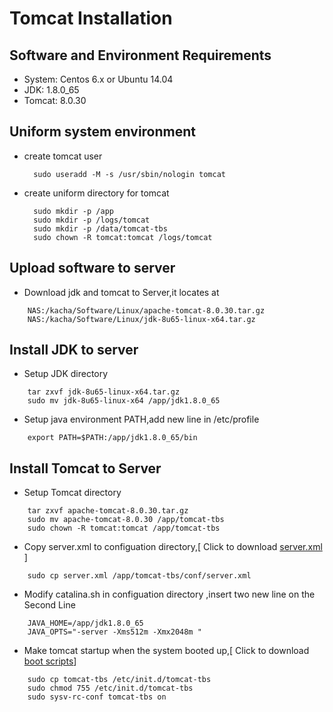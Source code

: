 # Tomcat Installation

## Software and Environment Requirements
* System: Centos 6.x or Ubuntu 14.04 
* JDK: 1.8.0_65
* Tomcat: 8.0.30

## Uniform system environment
* create tomcat user

    	sudo useradd -M -s /usr/sbin/nologin tomcat
    	
* create uniform directory for tomcat

    	sudo mkdir -p /app
    	sudo mkdir -p /logs/tomcat
    	sudo mkdir -p /data/tomcat-tbs
    	sudo chown -R tomcat:tomcat /logs/tomcat
    	

## Upload software to server 
* Download jdk and tomcat to Server,it locates at  
``` 
    NAS:/kacha/Software/Linux/apache-tomcat-8.0.30.tar.gz 
    NAS:/kacha/Software/Linux/jdk-8u65-linux-x64.tar.gz
```



## Install JDK to server
* Setup JDK directory
```
	tar zxvf jdk-8u65-linux-x64.tar.gz
	sudo mv jdk-8u65-linux-x64 /app/jdk1.8.0_65
```
* Setup java environment PATH,add new line in  /etc/profile
```
	export PATH=$PATH:/app/jdk1.8.0_65/bin
```

## Install Tomcat to Server
* Setup Tomcat directory
```
	tar zxvf apache-tomcat-8.0.30.tar.gz
	sudo mv apache-tomcat-8.0.30 /app/tomcat-tbs
	sudo chown -R tomcat:tomcat /app/tomcat-tbs
```
* Copy server.xml to configuation directory,\[ Click to download [server.xml](server.xml) \]
```
	sudo cp server.xml /app/tomcat-tbs/conf/server.xml
```
* Modify catalina.sh in configuation directory ,insert two new line on the Second Line
```
	JAVA_HOME=/app/jdk1.8.0_65
	JAVA_OPTS="-server -Xms512m -Xmx2048m "
```
* Make tomcat startup when the system booted up,\[ Click to download [boot scripts](tomcat-tbs)\]
```
	sudo cp tomcat-tbs /etc/init.d/tomcat-tbs
	sudo chmod 755 /etc/init.d/tomcat-tbs
	sudo sysv-rc-conf tomcat-tbs on
```
